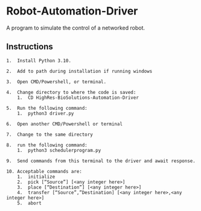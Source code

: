 # Robot-Automation-Driver
A program to simulate the control of a networked robot.

## Instructions

	1.	Install Python 3.10.

	2.	Add to path during installation if running windows

	3.	Open CMD/Powershell, or terminal.

	4.	Change directory to where the code is saved:
		1.	CD HighRes-BioSolutions-Automation-Driver

	5.	Run the following command:
		1.	python3 driver.py

	6.	Open another CMD/Powershell or terminal

	7.	Change to the same directory

	8.	run the following command:
		1.	python3 schedulerprogram.py

	9.	Send commands from this terminal to the driver and await response.

	10.	Acceptable commands are:
		1.	initialize
		2.	pick [“Source”] [<any integer here>]
		3.	place [“Destination”] [<any integer here>]
		4.	transfer [“Source”,”Destination] [<any integer here>,<any integer here>]
		5.	abort
